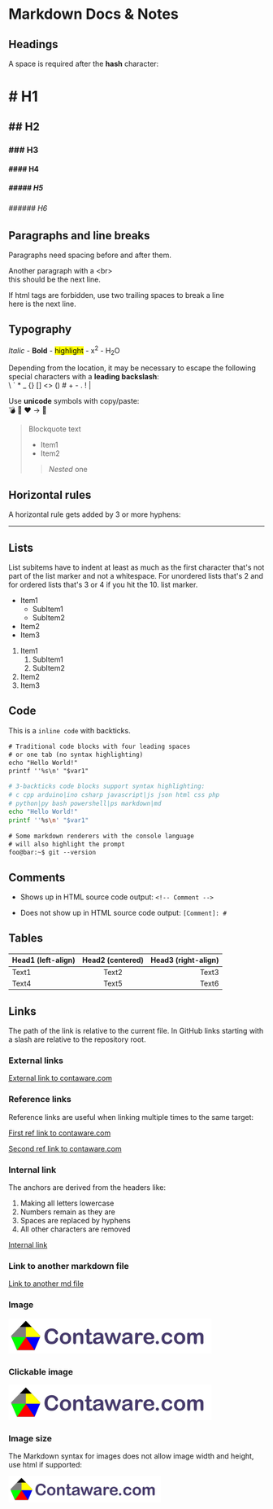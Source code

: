 # Markdown Docs & Notes <!-- omit from toc -->


## Headings

A space is required after the **hash** character:

# \# H1 <!-- omit from toc -->
## \#\# H2 <!-- omit from toc -->
### \#\#\# H3 <!-- omit from toc -->
#### \#\#\#\# H4 <!-- omit from toc -->
##### \#\#\#\#\# H5 <!-- omit from toc -->
###### \#\#\#\#\#\# H6 <!-- omit from toc -->


## Paragraphs and line breaks

Paragraphs need spacing before and after them.

Another paragraph with a \<br\><br>
this should be the next line.

If html tags are forbidden, use two trailing spaces to break a line  
here is the next line.


## Typography

*Italic* - **Bold** - <mark>highlight</mark> - x<sup>2</sup> - H<sub>2</sub>O

Depending from the location, it may be necessary to escape the following special characters with a **leading backslash**:  
\\ \` \* \_ \{\} \[\] \<\> \(\) \# \+ \- \. \! \|

Use **unicode** symbols with copy/paste:  
💣 🚀 ❤️ → 🙂

> Blockquote text
> - Item1
> - Item2
>> *Nested* one


## Horizontal rules

A horizontal rule gets added by 3 or more hyphens:

---


## Lists

List subitems have to indent at least as much as the first character that's not part of the list marker and not a whitespace. For unordered lists that's 2 and for ordered lists that's 3 or 4 if you hit the 10. list marker.

- Item1
  * SubItem1
  * SubItem2
- Item2
- Item3

1. Item1
   1. SubItem1
   2. SubItem2
2. Item2
3. Item3


## Code

This is a `inline code` with backticks. 

    # Traditional code blocks with four leading spaces
    # or one tab (no syntax highlighting)
    echo "Hello World!"
    printf ''%s\n' "$var1"

```bash
# 3-backticks code blocks support syntax highlighting:
# c cpp arduino|ino csharp javascript|js json html css php 
# python|py bash powershell|ps markdown|md
echo "Hello World!"
printf ''%s\n' "$var1"
```

```console
# Some markdown renderers with the console language
# will also highlight the prompt
foo@bar:~$ git --version
```


## Comments

- Shows up in HTML source code output: `<!-- Comment -->`

<!-- Comment -->

- Does not show up in HTML source code output: `[Comment]: #`

[Comment]: #


## Tables

| Head1 (left-align) | Head2 (centered) | Head3 (right-align) |
| :----------------  | :--------------: | ------------------: |
| Text1              | Text2            |               Text3 |
| Text4              | Text5            |               Text6 |


## Links

The path of the link is relative to the current file. In GitHub links starting with a slash are relative to the repository root.

### External links

[External link to contaware.com](https://www.contaware.com "Optional link title")

### Reference links

Reference links are useful when linking multiple times to the same target:

[First ref link to contaware.com][ref1]

[Second ref link to contaware.com][ref1]

[ref1]: https://www.contaware.com "Optional link title"

### Internal link

The anchors are derived from the headers like:

1. Making all letters lowercase
2. Numbers remain as they are
3. Spaces are replaced by hyphens
4. All other characters are removed

[Internal link](#headings)

### Link to another markdown file

[Link to another md file](another.md)

### Image

![alt text](contaware-header.png "Optional image title")

### Clickable image

[![alt text](contaware-header.png)](https://www.contaware.com)

### Image size

The Markdown syntax for images does not allow image width and height, use html if supported:

<img src="contaware-header.png" width="300" height="52" alt="alt text">
